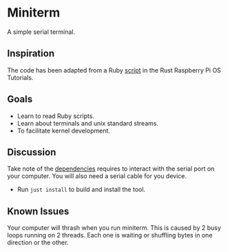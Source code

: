 # Miniterm

A simple serial terminal.

## Inspiration

The code has been adapted from a Ruby [script](https://github.com/rust-embedded/rust-raspberrypi-OS-tutorials/blob/master/common/serial/miniterm.rb) in the Rust Raspberry Pi OS Tutorials.

## Goals

- Learn to read Ruby scripts.
- Learn about terminals and unix standard streams.
- To facilitate kernel development.

## Discussion

Take note of the [dependencies](https://gitlab.com/susurrus/serialport-rs/-/tree/master#dependencies) requires to interact with the serial port on your computer. You will also need a serial cable for you device.


- Run `just install` to build and install the tool.

## Known Issues

Your computer will thrash when you run miniterm. This is caused by 2 busy loops running on 2 threads. Each one is waiting or shuffling bytes in one direction or the other.